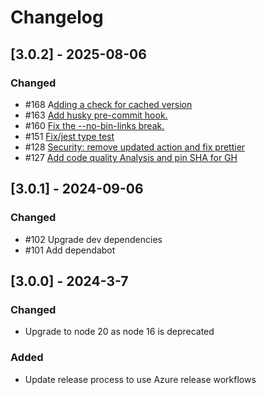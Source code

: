 # Changelog

## [3.0.2] - 2025-08-06

### Changed

- #168 A[dding a check for cached version](https://github.com/Azure/k8s-bake/pull/168)
- #163 [Add husky pre-commit hook.](https://github.com/Azure/k8s-bake/pull/163)
- #160 [Fix the --no-bin-links break.](https://github.com/Azure/k8s-bake/pull/160)
- #151 [Fix/jest type test](https://github.com/Azure/k8s-bake/pull/151)
- #128 [Security: remove updated action and fix prettier](https://github.com/Azure/k8s-bake/pull/128)
- #127 [Add code quality Analysis and pin SHA for GH](https://github.com/Azure/k8s-bake/pull/127)

## [3.0.1] - 2024-09-06

### Changed

- #102 Upgrade dev dependencies
- #101 Add dependabot

## [3.0.0] - 2024-3-7

### Changed

- Upgrade to node 20 as node 16 is deprecated

### Added

- Update release process to use Azure release workflows
